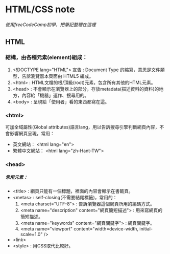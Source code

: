 # HTML/CSS note
###### 使用freeCodeCamp初學，把筆記整理在這裡
## HTML
### 結構，由各種元素(element)組成：

1. \<!DOCTYPE lang="HTML"> 宣告 : Document Type 的縮寫，意思是文件類型，告訴瀏覽器本頁面由 HTML5 編成。 
2. \<html> : HTML文檔的根/頂級(root)元素，包含所有其他的HTML元素。
3. \<head> : 不會顯示在瀏覽器上的部分，存放metadata(描述資料的資料)的地方，內容給「機器」運作、搜尋用的。
4. \<body> : 呈現給「使用者」看的東西都寫在這。
### \<html\>
可加全域屬性(Global attributes)語言lang，用以告訴搜尋引擎判斷網頁內容，不會影響網頁呈現，常用：
   * 英文網站：  \<html lang="en">
   * 繁體中文網站：  \<html lang="zh-Hant-TW">

### \<head\>  
##### 常用元素：
* \<title> : 網頁只能有一個標題，裡面的內容會顯示在書籤頁。
* \<metas> : self-closing(不需要結尾標籤)，常用的：
  1. \<meta charset="UTF-8"> : 告訴瀏覽器這個網頁所用的編碼方式。
  2. \<meta name="description" content="網頁簡短描述"> : 用來寫網頁的簡短描述。
  3. \<meta name="keywords" content="網頁關鍵字"> : 網頁關鍵字。
  4. \<meta name="viewport" content="width=device-width, initial-scale=1.0" />
* \<link>
* \<style> : 用CSS取代比較好。
